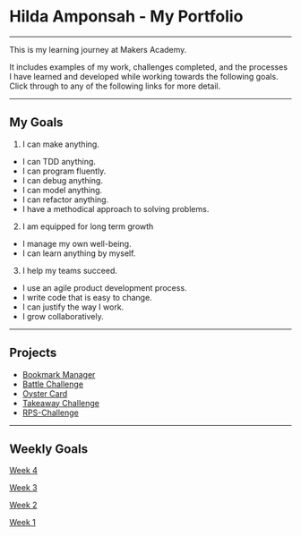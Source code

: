 # **Hilda Amponsah - My Portfolio**
---
 This is my learning journey at Makers Academy.
 
 It includes examples of my work, challenges completed, and the processes I have learned and developed while working towards the following goals.
 Click through to any of the following links for more detail. 
 
---

## My Goals
1. I can make anything.
 - I can TDD anything.
 - I can program fluently.
 - I can debug anything.
 - I can model anything.
 - I can refactor anything.
 - I have a methodical approach to solving problems.
 
2. I am equipped for long term growth
  - I manage my own well-being.
  - I can learn anything by myself.
  
3. I help my teams succeed.
  - I use an agile product development process.
  - I write code that is easy to change.
  - I can justify the way I work.
  - I grow collaboratively.
    
---
## **Projects**
- [Bookmark Manager](https://github.com/Pi-hils/Bookmark_Manager)
- [Battle Challenge](https://github.com/Pi-hils/Battle_Challenge)
- [Oyster Card](https://github.com/Pi-hils/Oyster_Card2)
- [Takeaway Challenge](https://github.com/Pi-hils/takeaway-challenge)
- [RPS-Challenge](https://github.com/Pi-hils/rps-challenge-1)


---
<!--
## **Processes**
[Class Extraction](https://github.com/mattTea/Portfolio/blob/master/processes/class_extraction.md)Oystercard


---
-->
## **Weekly Goals**
[Week 4](https://github.com/Pi-hils/Learning_Journey/tree/master/week_4)

[Week 3](https://github.com/Pi-hils/Learning_Journey/tree/master/Week_3)

[Week 2](https://github.com/Pi-hils/Learning_Journey/tree/master/week_2)

[Week 1](https://github.com/Pi-hils/Learning_Journey/tree/master/Week_1)
